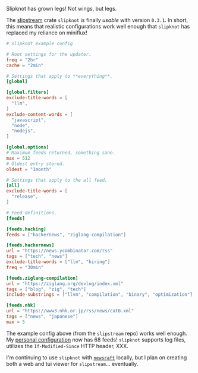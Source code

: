 Slipknot has grown legs! Not wings, but legs.

The [slipstream](https://github.com/HarrisonHall/slipstream) crate `slipknot` is
finally _usable_ with version `0.3.1`. In short, this means that realistic
configurations work well enough that `slipknot` has replaced my reliance on
miniflux!

```toml
# slipknot example config

# Root settings for the updater.
freq = "2hr"
cache = "2min"

# Settings that apply to **everything**.
[global]

[global.filters]
exclude-title-words = [
  "llm",
]
exclude-content-words = [
  "javascript",
  "node",
  "nodejs",
]

[global.options]
# Maximum feeds returned, something sane.
max = 512
# Oldest entry stored.
oldest = "1month"

# Settings that apply to the all feed.
[all]
exclude-title-words = [
  "release",
]

# Feed definitions.
[feeds]

[feeds.hacking]
feeds = ["hackernews", "ziglang-compilation"]

[feeds.hackernews]
url = "https://news.ycombinator.com/rss"
tags = ["tech", "news"]
exclude-title-words = ["llm", "hiring"]
freq = "30min"

[feeds.ziglang-compilation]
url = "https://ziglang.org/devlog/index.xml"
tags = ["blog", "zig", "tech"]
include-substrings = ["llvm", "compilation", "binary", "optimization"]

[feeds.nhk]
url = "https://www3.nhk.or.jp/rss/news/cat0.xml"
tags = ["news", "japanese"]
max = 5
```

The example config above (from the `slipstream` repo) works well enough. My
[personal configuration](https://github.com/HarrisonHall/dotfiles/blob/master/dotfiles/.config/slipknot/slipknot.toml)
now has 68 feeds! `slipknot` supports log files, utilizes the
`If-Modified-Since` HTTP header, XXX.

I'm continuing to use `slipknot` with
[`newsraft`](https://codeberg.org/grisha/newsraft) locally, but I plan on
creating both a web and tui viewer for `slipstream`... eventually.
